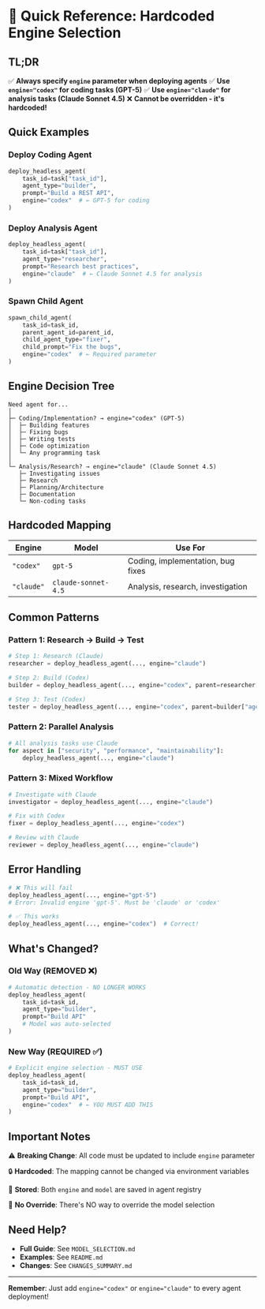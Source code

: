 # 🚀 Quick Reference: Hardcoded Engine Selection

## TL;DR

✅ **Always specify `engine` parameter when deploying agents**
✅ **Use `engine="codex"` for coding tasks (GPT-5)**
✅ **Use `engine="claude"` for analysis tasks (Claude Sonnet 4.5)**
❌ **Cannot be overridden - it's hardcoded!**

## Quick Examples

### Deploy Coding Agent
```python
deploy_headless_agent(
    task_id=task["task_id"],
    agent_type="builder",
    prompt="Build a REST API",
    engine="codex"  # ← GPT-5 for coding
)
```

### Deploy Analysis Agent
```python
deploy_headless_agent(
    task_id=task["task_id"],
    agent_type="researcher",
    prompt="Research best practices",
    engine="claude"  # ← Claude Sonnet 4.5 for analysis
)
```

### Spawn Child Agent
```python
spawn_child_agent(
    task_id=task_id,
    parent_agent_id=parent_id,
    child_agent_type="fixer",
    child_prompt="Fix the bugs",
    engine="codex"  # ← Required parameter
)
```

## Engine Decision Tree

```
Need agent for...
│
├─ Coding/Implementation? → engine="codex" (GPT-5)
│  ├─ Building features
│  ├─ Fixing bugs
│  ├─ Writing tests
│  ├─ Code optimization
│  └─ Any programming task
│
└─ Analysis/Research? → engine="claude" (Claude Sonnet 4.5)
   ├─ Investigating issues
   ├─ Research
   ├─ Planning/Architecture
   ├─ Documentation
   └─ Non-coding tasks
```

## Hardcoded Mapping

| Engine | Model | Use For |
|--------|-------|---------|
| `"codex"` | `gpt-5` | Coding, implementation, bug fixes |
| `"claude"` | `claude-sonnet-4.5` | Analysis, research, investigation |

## Common Patterns

### Pattern 1: Research → Build → Test
```python
# Step 1: Research (Claude)
researcher = deploy_headless_agent(..., engine="claude")

# Step 2: Build (Codex)
builder = deploy_headless_agent(..., engine="codex", parent=researcher["agent_id"])

# Step 3: Test (Codex)
tester = deploy_headless_agent(..., engine="codex", parent=builder["agent_id"])
```

### Pattern 2: Parallel Analysis
```python
# All analysis tasks use Claude
for aspect in ["security", "performance", "maintainability"]:
    deploy_headless_agent(..., engine="claude")
```

### Pattern 3: Mixed Workflow
```python
# Investigate with Claude
investigator = deploy_headless_agent(..., engine="claude")

# Fix with Codex
fixer = deploy_headless_agent(..., engine="codex")

# Review with Claude
reviewer = deploy_headless_agent(..., engine="claude")
```

## Error Handling

```python
# ❌ This will fail
deploy_headless_agent(..., engine="gpt-5")
# Error: Invalid engine 'gpt-5'. Must be 'claude' or 'codex'

# ✅ This works
deploy_headless_agent(..., engine="codex")  # Correct!
```

## What's Changed?

### Old Way (REMOVED ❌)
```python
# Automatic detection - NO LONGER WORKS
deploy_headless_agent(
    task_id=task_id,
    agent_type="builder",
    prompt="Build API"
    # Model was auto-selected
)
```

### New Way (REQUIRED ✅)
```python
# Explicit engine selection - MUST USE
deploy_headless_agent(
    task_id=task_id,
    agent_type="builder",
    prompt="Build API",
    engine="codex"  # ← YOU MUST ADD THIS
)
```

## Important Notes

⚠️ **Breaking Change**: All code must be updated to include `engine` parameter

🔒 **Hardcoded**: The mapping cannot be changed via environment variables

📝 **Stored**: Both `engine` and `model` are saved in agent registry

🚫 **No Override**: There's NO way to override the model selection

## Need Help?

- **Full Guide**: See `MODEL_SELECTION.md`
- **Examples**: See `README.md`
- **Changes**: See `CHANGES_SUMMARY.md`

---

**Remember**: Just add `engine="codex"` or `engine="claude"` to every agent deployment!


